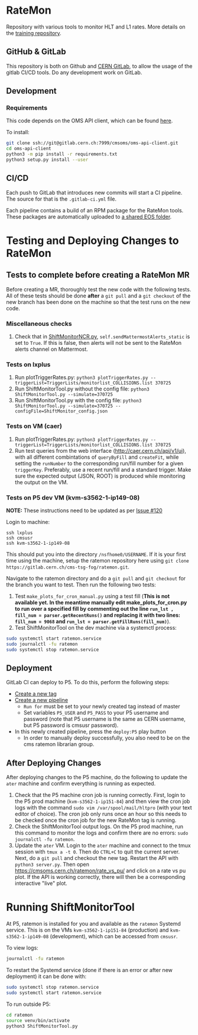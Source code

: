 # RateMon

Repository with various tools to monitor HLT and L1 rates. More details on the [training repository](https://gitlab.cern.ch/cms-tsg-fog/training/-/tree/master/).

## GitHub & GitLab

This repository is both on Github and [CERN GitLab](https://gitlab.cern.ch/cms-tsg-fog/RateMon), to allow the usage of the gitlab CI/CD tools.
Do any development work on GitLab.

## Development

### Requirements

This code depends on the OMS API client, which can be found [here](https://gitlab.cern.ch/cmsoms/oms-api-client).

To install:
```bash
git clone ssh://git@gitlab.cern.ch:7999/cmsoms/oms-api-client.git
cd oms-api-client
python3 -m pip install -r requirements.txt
python3 setup.py install --user
```

## CI/CD

Each push to GitLab that introduces new commits will start a CI pipeline.
The source for that is the `.gitlab-ci.yml` file.

Each pipeline contains a build of an RPM package for the RateMon tools. These packages are automatically uploaded to [a shared EOS folder](https://cernbox.cern.ch/index.php/s/TL7L81EaTE3Z8Zy).

# Testing and Deploying Changes to RateMon

## Tests to complete before creating a RateMon MR
Before creating a MR, thoroughly test the new code with the following tests. 
All of these tests should be done **after** a `git pull` and a `git checkout` of the new branch has been done on the machine so that the test runs on the new code. 

### Miscellaneous checks
1. Check that in [ShiftMonitorNCR.py](https://gitlab.cern.ch/cms-tsg-fog/ratemon/-/blob/master/ratemon/ShiftMonitorNCR.py#L356), `self.sendMattermostAlerts_static` is set to `True`. If this is false, then alerts will not be sent to the RateMon alerts channel on Mattermost. 

### Tests on lxplus
1. Run plotTriggerRates.py: `python3 plotTriggerRates.py --triggerList=TriggerLists/monitorlist_COLLISIONS.list 370725`
2. Run ShiftMonitorTool.py without the config file: `python3 ShiftMonitorTool.py --simulate=370725`
3. Run ShiftMonitorTool.py with the config file: `python3 ShiftMonitorTool.py --simulate=370725 --configFile=ShiftMonitor_config.json`

### Tests on VM (caer)
1. Run plotTriggerRates.py: `python3 plotTriggerRates.py --triggerList=TriggerLists/monitorlist_COLLISIONS.list 370725`
2. Run test queries from the web interface (http://caer.cern.ch/api/v1/ui), with all different combintations of `queryByFill` and `createFit`, while setting the `runNumber` to the corresponding run/fill number for a given `triggerKey`. Preferably, use a recent run/fill and a standard trigger. Make sure the expected output (JSON, ROOT) is produced while monitoring the output on the VM.

### Tests on P5 dev VM (kvm-s3562-1-ip149-08)
**NOTE:** These instructions need to be updated as per [Issue #120](https://gitlab.cern.ch/cms-tsg-fog/ratemon/-/issues/120)

Login to machine: 
```
ssh lxplus
ssh cmsusr
ssh kvm-s3562-1-ip149-08
```

This should put you into the directory `/nsfhome0/USERNAME`. 
If it is your first time using the machine, setup the ratemon repository here using `git clone https://gitlab.cern.ch/cms-tsg-fog/ratemon.git`. 

Navigate to the ratemon directory and do a `git pull` and `git checkout` for the branch you want to test. Then run the following two tests: 
1. Test `make_plots_for_cron_manual.py` using a test fill (**This is not available yet. In the meantime manually edit make_plots_for_cron.py to run over a specified fill by commenting out the line `run_lst , fill_num = parser.getRecentRuns()` and replacing it with two lines: `fill_num = 9068` and `run_lst = parser.getFillRuns(fill_num)`**).
2. Test ShiftMonitorTool on the dev machine via a systemctl process: 
```bash
sudo systemctl start ratemon.service
sudo journalctl -fu ratemon
sudo systemctl stop ratemon.service
```

## Deployment

GitLab CI can deploy to P5. To do this, perform the following steps:

- [Create a new tag](https://gitlab.cern.ch/cms-tsg-fog/ratemon/-/tags/new)
- [Create a new pipeline](https://gitlab.cern.ch/cms-tsg-fog/ratemon/-/pipelines/new)
  - `Run for` must be set to your newly created tag instead of master
  - Set variables `P5_USER` and `P5_PASS` to your P5 username and password (note that P5 username is the same as CERN username, but P5 password is cmsusr password).
- In this newly created pipeline, press the `deploy:P5` play button
  - In order to manually deploy successfully, you also need to be on the cms ratemon librarian group.

## After Deploying Changes
After deploying changes to the P5 machine, do the following to update the `ater` machine and confirm everything is running as expected. 

1. Check that the P5 machine cron job is running correctly. First, login to the P5 prod machine (`kvm-s3562-1-ip151-84`) and then view the cron job logs with the command `sudo vim /var/spool/mail/hltpro` (with your text editor of choice). The cron job only runs once an hour so this needs to be checked once the cron job for the new RateMon tag is running. 
2. Check the ShiftMonitorTool output logs. On the P5 prod machine, run this command to monitor the logs and confirm there are no errors: `sudo journalctl -fu ratemon`. 
3. Update the `ater` VM. Login to the `ater` machine and connect to the tmux session with `tmux a -t 0`. Then do `CTRL+C` to quit the current server. Next, do a `git pull` and checkout the new tag. Restart the API with `python3 server.py`. Then open https://cmsoms.cern.ch/ratemon/rate_vs_pu/ and click on a rate vs pu plot. If the API is working correctly, there will then be a corresponding interactive "live" plot. 


# Running ShiftMonitorTool

At P5, ratemon is installed for you and available as the `ratemon` Systemd service. This is on the VMs `kvm-s3562-1-ip151-84` (production) and `kvm-s3562-1-ip149-08` (development), which can be accessed from `cmsusr`.

To view logs:
```bash
journalctl -fu ratemon
```

To restart the Systemd service (done if there is an error or after new deployment) it can be done with:

```bash
sudo systemctl stop ratemon.service
sudo systemctl start ratemon.service
```

To run outside P5:
```bash
cd ratemon
source venv/bin/activate
python3 ShiftMonitorTool.py
```
